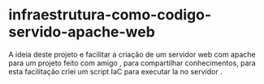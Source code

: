 # infraestrutura-como-codigo-servido-apache-web
A ideia deste projeto e facilitar a criação de um servidor web com apache para um projeto feito com amigo , para compartilhar conhecimentos, para esta facilitação criei um script IaC para executar la no servidor .
